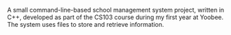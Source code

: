 A small command-line-based school management system project, written in C++, developed as part of the CS103 course during my first year at Yoobee. The system uses files to store and retrieve information.
